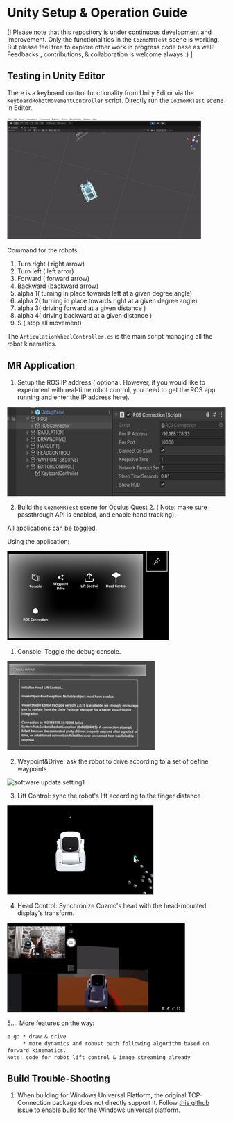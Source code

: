 # Unity Setup & Operation Guide

[! Please note that this repository is under continuous development and improvement. Only the functionalities in the ```CozmoMRTest``` scene is working. But please feel free to explore other work in progress code base as well! Feedbacks , contributions, & collaboration is welcome always :) ]

## Testing in Unity Editor

There is a keyboard control functionality from Unity Editor via the ```KeyboardRobotMovementController``` script. Directly run the ```CozmoMRTest``` scene in Editor. 

<img src="./mdImages/keyboardcontrol.gif"
     alt="software update setting1"
     style="float: center; margin-right: 10px; height:280px;" />

Command for the robots:

1. Turn right ( right arrow)
2. Turn left ( left arror)
3. Forward ( forward arrow)
4. Backward (backward arrow)
5. alpha 1( turning in place towards left at a given degree angle)
5. alpha 2( turning in place towards right at a given degree angle)
6. alpha 3( driving forward at a given distance )
7. alpha 4( driving backward at a given distance )
8. S ( stop all movement)

The ```ArticulationWheelController.cs``` is the main script managing all the robot kinematics.

## MR Application

1. Setup the ROS IP address ( optional. However, if you would like to experiment with real-time robot control, you need to get the ROS app running and enter the IP address here).

<img src="./mdImages/ROSSetup.PNG"
     alt="software update setting1"
     style="float: center; margin-right: 10px; height:205px;" />


2. Build the ```CozmoMRTest``` scene for Oculus Quest 2. ( Note: make sure passthrough API is enabled, and enable hand tracking). 


All applications can be toggled.

Using the application: 

<img src="./mdImages/MainAppMenu.PNG"
     alt="software update setting1"
     style="float: center; margin-right: 10px; height:205px;" />

1. Console: Toggle the debug console.

<img src="./mdImages/DebugConsole.PNG"
     alt="software update setting1"
     style="float: center; margin-right: 10px; height:205px;" />

2. Waypoint&Drive: ask the robot to drive according to a set of define waypoints

<img src="./mdImages/01_waypointPathfollow.gif"
     alt="software update setting1"
     style="float: center; margin-right: 10px; height:205px;" />

3. Lift Control: sync the robot's lift according to the finger distance

<img src="./mdImages/01_cozmoLiftOneHandControl.gif"
     alt="software update setting1"
     style="float: center; margin-right: 10px; height:205px;" />

4. Head Control: Synchronize Cozmo's head with the head-mounted display's transform.

<img src="./mdImages/log4_head_sync.gif"
     alt="software update setting1"
     style="float: center; margin-right: 10px; height:205px;" />

5.... More features on the way:

    e.g: * draw & drive
         * more dynamics and robust path following algorithm based on forward kinematics. 
    Note: code for robot lift control & image streaming already 

## Build Trouble-Shooting

1. When building for Windows Universal Platform, the original TCP-Connection package does not directly support it. Follow [this github issue](https://github.com/Unity-Technologies/Unity-Robotics-Hub/issues/215) to enable build for the Windows universal platform. 
